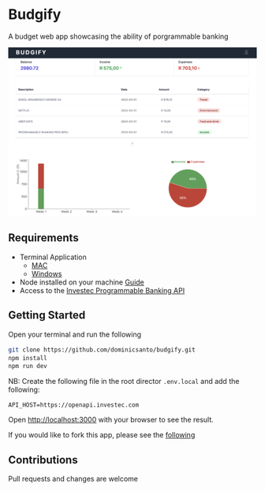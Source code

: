 # Budgify

A budget web app showcasing the ability of porgrammable banking

![Dashboard](/docs/dashboard.png)

## Requirements

- Terminal Application
  - [MAC](https://support.apple.com/en-za/guide/terminal/apd5265185d-f365-44cb-8b09-71a064a42125/mac)
  - [Windows](https://www.youtube.com/watch?v=EqaEPL9ZKGA)
- Node installed on your machine [Guide](https://kinsta.com/blog/how-to-install-node-js/)
- Access to the [Investec Programmable Banking API](https://www.investec.com/en_za/banking/tech-professionals/programmable-banking.html)

## Getting Started

Open your terminal and run the following

```bash
git clone https://github.com/dominicsanto/budgify.git
npm install
npm run dev
```

NB: Create the following file in the root director `.env.local` and add the following:

```
API_HOST=https://openapi.investec.com
```

Open [http://localhost:3000](http://localhost:3000) with your browser to see the result.

If you would like to fork this app, please see the [following](https://docs.github.com/en/get-started/quickstart/fork-a-repo)

## Contributions

Pull requests and changes are welcome

